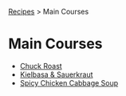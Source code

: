 [Recipes](..) > Main Courses

# Main Courses
* [Chuck Roast](chuck-roast.md)
* [Kielbasa & Sauerkraut](kielbasa-and-sauerkraut.md)
* [Spicy Chicken Cabbage Soup](spicy-chicken-cabbage-soup.md)
